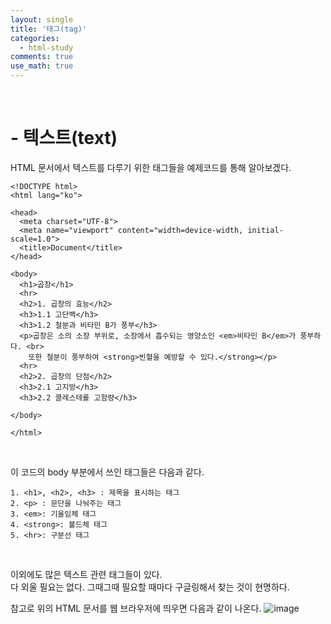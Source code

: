 ```yaml
---
layout: single
title: '태그(tag)'
categories:
  - html-study
comments: true
use_math: true
---
```


<br>

# - 텍스트(text)

HTML 문서에서 텍스트를 다루기 위한 태그들을 예제코드를 통해 알아보겠다. 

```
<!DOCTYPE html>
<html lang="ko">

<head>
  <meta charset="UTF-8">
  <meta name="viewport" content="width=device-width, initial-scale=1.0">
  <title>Document</title>
</head>

<body>
  <h1>곱창</h1>
  <hr>
  <h2>1. 곱창의 효능</h2>
  <h3>1.1 고단백</h3>
  <h3>1.2 철분과 비타민 B가 풍부</h3>
  <p>곱창은 소의 소장 부위로, 소장에서 흡수되는 영양소인 <em>비타민 B</em>가 풍부하다. <br>
    또한 철분이 풍부하여 <strong>빈혈을 예방할 수 있다.</strong></p>
  <hr>
  <h2>2. 곱창의 단점</h2>
  <h3>2.1 고지방</h3>
  <h3>2.2 콜레스테롤 고함량</h3>

</body>

</html>
```

<br>

이 코드의 body 부분에서 쓰인 태그들은 다음과 같다.  
  
```
1. <h1>, <h2>, <h3> : 제목을 표시하는 태그
2. <p> : 문단을 나눠주는 태그
3. <em>: 기울임체 태그
4. <strong>: 볼드체 태그
5. <hr>: 구분선 태그
```

<br>

이외에도 많은 텍스트 관련 태그들이 있다.  
다 외울 필요는 없다. 그때그때 필요할 때마다 구글링해서 찾는 것이 현명하다. 

참고로 위의 HTML 문서를 웹 브라우저에 띄우면 다음과 같이 나온다.
![image](https://github.com/lgwqwer/lgwqwer.github.io/assets/129755540/4bfdaff5-9b09-4904-88fa-0402aaf244a1)

<br>
